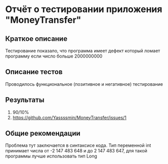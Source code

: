 # Отчёт о тестировании приложения "MoneyTransfer"

## Краткое описание

Тестирование показало, что программа имеет дефект который ломает программу если число больше 2000000000

## Описание тестов

Проводилось функциональное (позитивное и негативное) тестирование 

## Результаты

1. 90/10%
2. https://github.com/Yassssmin/MoneyTransfer/issues/1 

## Общие рекомендации

Проблема тут заключается в синтаксисе кода. 
Тип переменной int принимает числа от -2 147 483 648 и до 2 147 483 647, для такой программы лучше использовать тип Long
